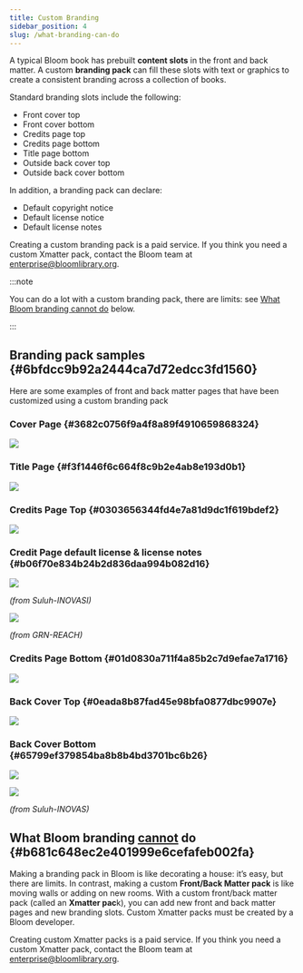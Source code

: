 ```yaml
---
title: Custom Branding
sidebar_position: 4
slug: /what-branding-can-do
---
```




A typical Bloom book has prebuilt **content slots** in the front and back matter. A custom **branding pack** can fill these slots with text or graphics to create a consistent branding across a collection of books. 


Standard branding slots include the following: 

- Front cover top
- Front cover bottom
- Credits page top
- Credits page bottom
- Title page bottom
- Outside back cover top
- Outside back cover bottom

In addition, a branding pack can declare:

- Default copyright notice
- Default license notice
- Default license notes

Creating a custom branding pack is a paid service. If you think you need a custom Xmatter pack, contact the Bloom team at [enterprise@bloomlibrary.org](mailto:enterprise@bloomlibrary.org). 


:::note

You can do a lot with a custom branding pack, there are limits: see [What Bloom branding cannot do](/what-branding-can-do#b681c648ec2e401999e6cefafeb002fa) below.

:::




## Branding pack samples {#6bfdcc9b92a2444ca7d72edcc3fd1560}


Here are some examples of front and back matter pages that have been customized using a custom branding pack


### Cover Page {#3682c0756f9a4f8a89f4910659868324}


![](./what-branding-can-do.316dbe85-4cc4-434f-a56c-0cca29ffc51d.png)


### Title Page {#f3f1446f6c664f8c9b2e4ab8e193d0b1}


![](./what-branding-can-do.d4e1675e-a5b6-4583-a589-67af4f9e9a1a.png)


### Credits Page Top {#0303656344fd4e7a81d9dc1f619bdef2}


<div class='notion-row'>

</div>


![](./what-branding-can-do.abc0b8b3-df06-41df-8441-4eec641b1ff2.png)


### Credit Page default license & license notes {#b06f70e834b24b2d836daa994b082d16}


<div class='notion-row'>

</div>


![](./what-branding-can-do.2e2b8121-ebf7-4924-bd3c-8180df7b6ff2.png)


_(from Suluh-INOVASI)_


![](./what-branding-can-do.9f264fdd-a831-40cf-b2d7-4b6559d0dfa2.png)


_(from GRN-REACH)_


### Credits Page Bottom {#01d0830a711f4a85b2c7d9efae7a1716}


![](./what-branding-can-do.5e354b02-12ee-4017-9c56-a10e20278226.png)


### Back Cover Top {#0eada8b87fad45e98bfa0877dbc9907e}


![](./what-branding-can-do.d22a455f-bc19-4d0a-9b53-dcee9155a223.png)


### Back Cover Bottom {#65799ef379854ba8b8b4bd3701bc6b26}


![](./what-branding-can-do.dd7228f5-1346-421e-81b2-4a669b929453.png)


![](./what-branding-can-do.7effb353-18f8-4740-abc8-9174b7be43b4.png)


_(from Suluh-INOVAS)_


## What Bloom branding <u>cannot</u> do {#b681c648ec2e401999e6cefafeb002fa}


Making a branding pack in Bloom is like decorating a house: it’s easy, but there are limits. In contrast, making a custom **Front/Back Matter pack** is like moving walls or adding on new rooms. With a custom front/back matter pack (called an **Xmatter pac**k), you can add new front and back matter pages and new branding slots. Custom Xmatter packs must be created by a Bloom developer.


Creating custom Xmatter packs is a paid service. If you think you need a custom Xmatter pack, contact the Bloom team at [enterprise@bloomlibrary.org](mailto:enterprise@bloomlibrary.org). 

